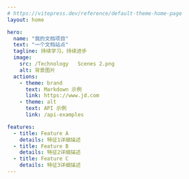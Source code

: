 ```yaml
---
# https://vitepress.dev/reference/default-theme-home-page
layout: home

hero:
  name: "我的文档项目"
  text: "一个文档站点"
  tagline: 持续学习，持续进步
  image:
    src: /Technology   Scenes 2.png
    alt: 背景图片
  actions:
    - theme: brand
      text: Markdown 示例
      link: https://www.jd.com
    - theme: alt
      text: API 示例
      link: /api-examples

features:
  - title: Feature A
    details: 特征1详细描述
  - title: Feature B
    details: 特征2详细描述
  - title: Feature C
    details: 特征3详细描述
---
```


